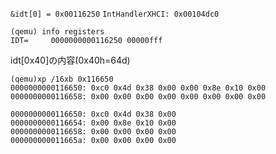 `&idt[0] = 0x00116250`
`IntHandlerXHCI: 0x00104dc0`

```
(qemu) info registers
IDT=     0000000000116250 00000fff
```

idt[0x40]の内容(0x40h=64d)
```
(qemu)xp /16xb 0x116650
0000000000116650: 0xc0 0x4d 0x38 0x00 0x00 0x8e 0x10 0x00
0000000000116658: 0x00 0x00 0x00 0x00 0x00 0x00 0x00 0x00
```
```
0000000000116650: 0xc0 0x4d 0x38 0x00 
0000000000116654: 0x00 0x8e 0x10 0x00
0000000000116658: 0x00 0x00 0x00 0x00 
000000000011665a: 0x00 0x00 0x00 0x00
```